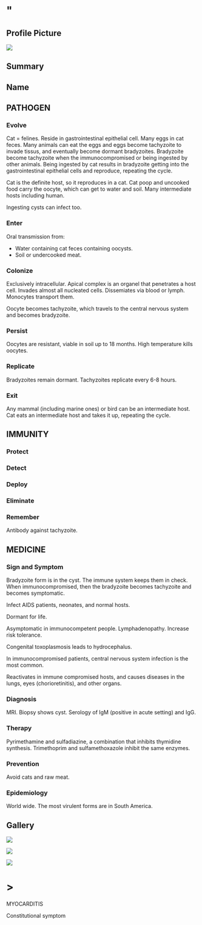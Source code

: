 # "

## Profile Picture

![](1.jpeg)

## Summary

## Name

## PATHOGEN

### Evolve

Cat = felines.
Reside in gastrointestinal epithelial cell.
Many eggs in cat feces.
Many animals can eat the eggs and eggs become tachyzoite to invade tissus, and eventually become dormant bradyzoites.
Bradyzoite become tachyzoite when the immunocompromised or being ingested by other animals.
Being ingested by cat results in bradyzoite getting into the gastrointestinal epithelial cells and reproduce, repeating the cycle.

Cat is the definite host, so it reproduces in a cat.
Cat poop and uncooked food carry the oocyte, which can get to water and soil.
Many intermediate hosts including human.

Ingesting cysts can infect too.

### Enter

Oral transmission from:

- Water containing cat feces containing oocysts.
- Soil or undercooked meat.

### Colonize

Exclusively intracellular.
Apical complex is an organel that penetrates a host cell.
Invades almost all nucleated cells.
Dissemiates via blood or lymph.
Monocytes transport them.

Oocyte becomes tachyzoite, which travels to the central nervous system and becomes bradyzoite.

### Persist

Oocytes are resistant, viable in soil up to 18 months.
High temperature kills oocytes.

### Replicate

Bradyzoites remain dormant.
Tachyzoites replicate every 6-8 hours.

### Exit

Any mammal (including marine ones) or bird can be an intermediate host.
Cat eats an intermediate host and takes it up, repeating the cycle.

## IMMUNITY

### Protect

### Detect

### Deploy

### Eliminate

### Remember

Antibody against tachyzoite.

## MEDICINE

### Sign and Symptom

Bradyzoite form is in the cyst.
The immune system keeps them in check.
When immunocompromised, then the bradyzoite becomes tachyzoite and becomes symptomatic.

Infect AIDS patients, neonates, and normal hosts.

Dormant for life.

Asymptomatic in immunocompetent people.
Lymphadenopathy.
Increase risk tolerance.

Congenital toxoplasmosis leads to hydrocephalus.

In immunocompromised patients, central nervous system infection is the most common.

Reactivates in immune compromised hosts, and causes diseases in the lungs, eyes (chorioretinitis), and other organs.

### Diagnosis

MRI.
Biopsy shows cyst.
Serology of IgM (positive in acute setting) and IgG.

### Therapy

Pyrimethamine and sulfadiazine, a combination that inhibits thymidine synthesis.
Trimethoprim and sulfamethoxazole inhibit the same enzymes.

### Prevention

Avoid cats and raw meat.

### Epidemiology

World wide.
The most virulent forms are in South America.

## Gallery

![](2.jpeg)

![](3.jpeg)

![](4.jpeg)

# >

MYOCARDITIS

Constitutional symptom
